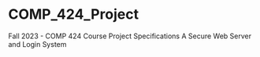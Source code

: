 # COMP_424_Project
Fall 2023 - COMP 424 Course Project Specifications A Secure Web Server and Login System
